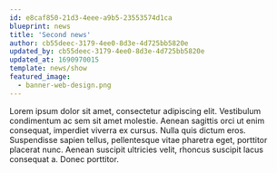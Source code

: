 ```yaml
---
id: e8caf850-21d3-4eee-a9b5-23553574d1ca
blueprint: news
title: 'Second news'
author: cb55deec-3179-4ee0-8d3e-4d725bb5820e
updated_by: cb55deec-3179-4ee0-8d3e-4d725bb5820e
updated_at: 1690970015
template: news/show
featured_image:
  - banner-web-design.png
---
```

Lorem ipsum dolor sit amet, consectetur adipiscing elit. Vestibulum condimentum ac sem sit amet molestie. Aenean sagittis orci ut enim consequat, imperdiet viverra ex cursus. Nulla quis dictum eros. Suspendisse sapien tellus, pellentesque vitae pharetra eget, porttitor placerat nunc. Aenean suscipit ultricies velit, rhoncus suscipit lacus consequat a. Donec porttitor.